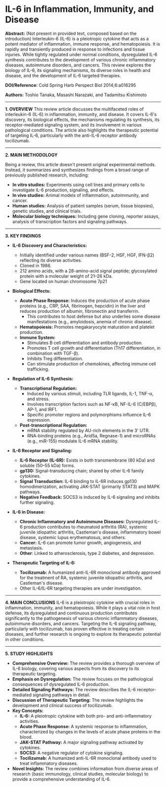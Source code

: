 # IL-6 in Inflammation, Immunity, and Disease

**Abstract:** (Not present in provided text, composed based on the introduction)
Interleukin-6 (IL-6) is a pleiotropic cytokine that acts as a potent mediator of inflammation, immune response, and hematopoiesis. It is rapidly and transiently produced in response to infections and tissue injuries. While tightly regulated under normal conditions, dysregulated IL-6 synthesis contributes to the development of various chronic inflammatory diseases, autoimmune disorders, and cancers. This review explores the biology of IL-6, its signaling mechanisms, its diverse roles in health and disease, and the development of IL-6 targeted therapies.

**DOI/Reference:** Cold Spring Harb Perspect Biol 2014;6:a016295

**Authors:** Toshio Tanaka, Masashi Narazaki, and Tadamitsu Kishimoto

---

**1. OVERVIEW**
This review article discusses the multifaceted roles of interleukin-6 (IL-6) in inflammation, immunity, and disease. It covers IL-6's discovery, its biological effects, the mechanisms regulating its synthesis, its receptor-mediated signaling system, and its involvement in various pathological conditions.  The article also highlights the therapeutic potential of targeting IL-6, particularly with the anti-IL-6 receptor antibody tocilizumab.

---

**2. MAIN METHODOLOGY**

Being a review, this article doesn't present original experimental methods. Instead, it summarizes and synthesizes findings from a broad range of previously published research, including:

*   **In vitro studies:** Experiments using cell lines and primary cells to investigate IL-6 production, signaling, and effects.
*   **In vivo studies:**  Animal models of inflammation, autoimmunity, and cancer.
*   **Human studies:** Analysis of patient samples (serum, tissue biopsies), genetic studies, and clinical trials.
* **Molecular biology techniques:** Including gene cloning, reporter assays, analysis of transcription factors and signaling pathways.

---
**3. KEY FINDINGS**
*   **IL-6 Discovery and Characteristics:**
    *   Initially identified under various names (BSF-2, HSF, HGF, IFN-β2) reflecting its diverse activities.
    *   Cloned in 1986.
    *   212 amino acids, with a 28-amino-acid signal peptide; glycosylated protein with a molecular weight of 21–26 kDa.
    * Gene located on human chromosome 7p21

*   **Biological Effects:**
    *   **Acute Phase Response:**  Induces the production of acute phase proteins (e.g., CRP, SAA, fibrinogen, hepcidin) in the liver and reduces production of albumin, fibronectin and transferrin.
        * This contributes to host defense but also underlies some disease manifestations (e.g., amyloidosis, anemia of chronic disease).
    *   **Hematopoiesis:**  Promotes megakaryocyte maturation and platelet production.
    *   **Immune System:**
        *   Stimulates B cell differentiation and antibody production.
        *   Promotes T cell growth and differentiation (Th17 differentiation, in combination with TGF-β).
        *   Inhibits Treg differentiation.
        * Can stimulate production of chemokines, affecting immune cell trafficking.

*   **Regulation of IL-6 Synthesis:**
    *   **Transcriptional Regulation:**
        *   Induced by various stimuli, including TLR ligands, IL-1, TNF-α, and stress.
        *   Involves transcription factors such as NF-κB, NF-IL-6 (C/EBPβ), AP-1, and IRF1.
        *   Specific promoter regions and polymorphisms influence IL-6 expression.
    *   **Post-transcriptional Regulation:**
        *   mRNA stability regulated by AU-rich elements in the 3' UTR.
        *   RNA-binding proteins (e.g., Arid5a, Regnase-1) and microRNAs (e.g., miR-155) modulate IL-6 mRNA stability.

*   **IL-6 Receptor and Signaling:**
    *   **IL-6 Receptor (IL-6R):**  Exists in both transmembrane (80 kDa) and soluble (50–55 kDa) forms.
    *   **gp130:**  Signal-transducing chain; shared by other IL-6 family cytokines.
    *   **Signal Transduction:**  IL-6 binding to IL-6R induces gp130 homodimerization, activating JAK-STAT (primarily STAT3) and MAPK pathways.
    * **Negative Feedback:** SOCS3 is induced by IL-6 signaling and inhibits further signaling.

*   **IL-6 in Disease:**
    *   **Chronic Inflammatory and Autoimmune Diseases:**  Dysregulated IL-6 production contributes to rheumatoid arthritis (RA), systemic juvenile idiopathic arthritis, Castleman's disease, inflammatory bowel disease, systemic lupus erythematosus, and others.
    *   **Cancer:**  IL-6 can promote tumor growth, angiogenesis, and metastasis.
    * **Other**: Linked to atherosclerosis, type 2 diabetes, and depression.

*   **Therapeutic Targeting of IL-6:**
    *   **Tocilizumab:**  A humanized anti-IL-6R monoclonal antibody approved for the treatment of RA, systemic juvenile idiopathic arthritis, and Castleman's disease.
    * Other IL-6/IL-6R targeting therapies are under investigation.

---

**4. MAIN CONCLUSIONS**
IL-6 is a pleiotropic cytokine with crucial roles in inflammation, immunity, and hematopoiesis. While it plays a vital role in host defense, its dysregulated and continuous production contributes significantly to the pathogenesis of various chronic inflammatory diseases, autoimmune disorders, and cancers. Targeting the IL-6 signaling pathway, particularly with tocilizumab, has proven effective in treating certain diseases, and further research is ongoing to explore its therapeutic potential in other conditions.

---

**5. STUDY HIGHLIGHTS**
*   **Comprehensive Overview:** The review provides a thorough overview of IL-6 biology, covering various aspects from its discovery to its therapeutic targeting.
*   **Emphasis on Dysregulation:** The review focuses on the pathological consequences of dysregulated IL-6 production.
*   **Detailed Signaling Pathways:**  The review describes the IL-6 receptor-mediated signaling pathways in detail.
*   **Discussion of Therapeutic Targeting:**  The review highlights the development and clinical success of tocilizumab.
*   **Key Concepts:**
    *   **IL-6:** A pleiotropic cytokine with both pro- and anti-inflammatory activities.
    *   **Acute Phase Response:**  A systemic response to inflammation, characterized by changes in the levels of acute phase proteins in the blood.
    *   **JAK-STAT Pathway:**  A major signaling pathway activated by cytokines.
    *   **SOCS3:**  A negative regulator of cytokine signaling.
    *   **Tocilizumab:**  A humanized anti-IL-6R monoclonal antibody used to treat inflammatory diseases.
*   **Novel Insights:** The review combines information from diverse areas of research (basic immunology, clinical studies, molecular biology) to provide a comprehensive understanding of IL-6.